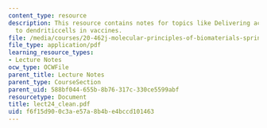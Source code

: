 ```yaml
---
content_type: resource
description: This resource contains notes for topics like Delivering activation signals
  to dendriticcells in vaccines.
file: /media/courses/20-462j-molecular-principles-of-biomaterials-spring-2006/f6f15d900c3ae57a8b4be4bccd101463_lect24_clean.pdf
file_type: application/pdf
learning_resource_types:
- Lecture Notes
ocw_type: OCWFile
parent_title: Lecture Notes
parent_type: CourseSection
parent_uid: 588bf044-655b-8b76-317c-330ce5599abf
resourcetype: Document
title: lect24_clean.pdf
uid: f6f15d90-0c3a-e57a-8b4b-e4bccd101463
---
```

